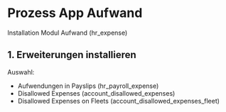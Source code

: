 # Prozess App Aufwand
Installation Modul Aufwand (hr_expense)

## 1. Erweiterungen installieren
Auswahl:
* Aufwendungen in Payslips (hr_payroll_expense)
* Disallowed Expenses (account_disallowed_expenses)
* Disallowed Expenses on Fleets (account_disallowed_expenses_fleet)
